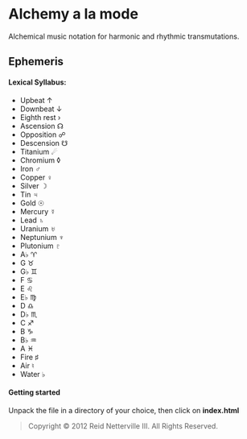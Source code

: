 ﻿Alchemy a la mode 
=================
Alchemical music notation for harmonic and rhythmic transmutations. 

Ephemeris 
--------- 
 
#### Lexical Syllabus: 
- Upbeat &#8593;
- Downbeat &#8595;
- Eighth rest &#8250;
- Ascension &#9738; 
- Opposition &#9741; 
- Descension &#9739; 
- Titanium &#9732; 
- Chromium &#9674; 
- Iron &#9794; 
- Copper &#9792; 
- Silver &#9789; 
- Tin &#9795; 
- Gold &#9737; 
- Mercury &#9791; 
- Lead &#9796; 
- Uranium &#9797; 
- Neptunium &#9798; 
- Plutonium &#9799; 
- A&#9837; &#9800; 
- G &#9801; 
- G&#9837; &#9802; 
- F &#9803; 
- E &#9804; 
- E&#9837; &#9805; 
- D &#9806; 
- D&#9837; &#9807; 
- C &#9808; 
- B &#9809; 
- B&#9837; &#9810; 
- A &#9811; 
- Fire &#9839; 
- Air &#9838; 
- Water &#9837; 

#### Getting started 

Unpack the file in a directory of your choice, then click on **index.html**
 
> Copyright &#169; 2012 Reid Netterville III. All Rights Reserved.